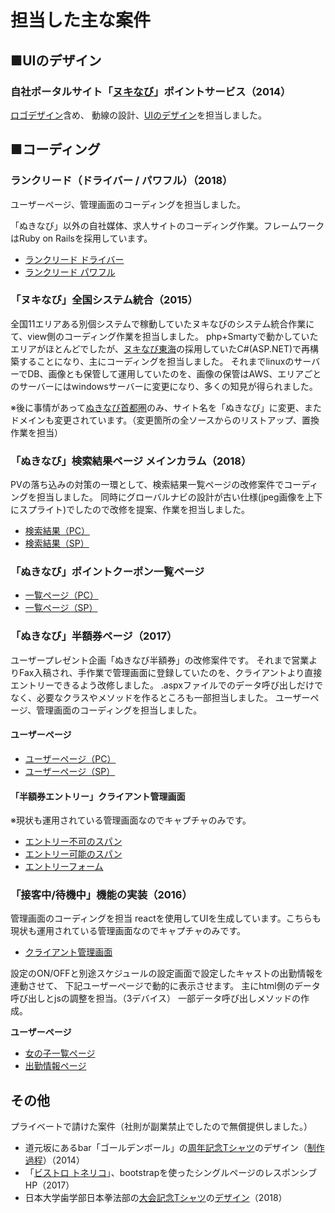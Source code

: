 # 担当した主な案件

## ■UIのデザイン

### 自社ポータルサイト「[ヌキなび](https://www.thecuban5.org/)」ポイントサービス（2014）

[ロゴデザイン](http://develop.media-craft.jp/matsumoto/point/index.php)含め、
動線の設計、[UIのデザイン](http://develop.media-craft.jp/matsumoto/point-shop2/07_2.php)を担当しました。


## ■コーディング

### ランクリード（ドライバー / パワフル）（2018）
ユーザーページ、管理画面のコーディングを担当しました。

「ぬきなび」以外の自社媒体、求人サイトのコーディング作業。フレームワークはRuby on Railsを採用しています。
* [ランクリード ドライバー](https://dr.ranqlead.com/)
* [ランクリード パワフル](https://pw.ranqlead.com/)


### 「ヌキなび」全国システム統合（2015）
全国11エリアある別個システムで稼動していたヌキなびのシステム統合作業にて、view側のコーディング作業を担当しました。
php+Smartyで動かしていたエリアがほとんどでしたが、[ヌキなび東海](https://www.nukinavi-toukai.com/)の採用していたC#(ASP.NET)で再構築することになり、主にコーディングを担当しました。
それまでlinuxのサーバーでDB、画像とも保管して運用していたのを、画像の保管はAWS、エリアごとのサーバーにはwindowsサーバーに変更になり、多くの知見が得られました。

※後に事情があって[ぬきなび首都圏](https://www.thecuban5.org/)のみ、サイト名を「ぬきなび」に変更、またドメインも変更されています。（変更箇所の全ソースからのリストアップ、置換作業を担当）


### 「ぬきなび」検索結果ページ メインカラム（2018）
PVの落ち込みの対策の一環として、検索結果一覧ページの改修案件でコーディングを担当しました。
同時にグローバルナビの設計が古い仕様(jpeg画像を上下にスプライト)でしたので改修を提案、作業を担当しました。

* [検索結果（PC）](https://www.thecuban5.org/tokyo/m1/a1/)
* [検索結果（SP）](https://www.thecuban5.org/sp/search_type_all_result.aspx?as=1&m=all)


### 「ぬきなび」ポイントクーポン一覧ページ

* [一覧ページ（PC）](https://www.thecuban5.org/top/coupon_list.aspx)
* [一覧ページ（SP）](https://www.thecuban5.org/sp/coupon_list.aspx)


### 「ぬきなび」半額券ページ（2017）
ユーザープレゼント企画「ぬきなび半額券」の改修案件です。
それまで営業よりFax入稿され、手作業で管理画面に登録していたのを、クライアントより直接エントリーできるよう改修しました。
.aspxファイルでのデータ呼び出しだけでなく、必要なクラスやメソッドを作るところも一部担当しました。
ユーザーページ、管理画面のコーディングを担当しました。

#### ユーザーページ
* [ユーザーページ（PC）](https://www.thecuban5.org/top/half_ticket.aspx)
* [ユーザーページ（SP）](https://www.thecuban5.org/sp/half_ticket.aspx)

#### 「半額券エントリー」クライアント管理画面

※現状も運用されている管理画面なのでキャプチャのみです。
* [エントリー不可のスパン](https://gyazo.com/8e0285732e0793412328b1e1d66e510b)
* [エントリー可能のスパン](https://gyazo.com/414deebd5dc2cd55409cac27bcf82f32)
* [エントリーフォーム](https://gyazo.com/6bad407c02b57fb3f27232eac48abc0d)

### 「接客中/待機中」機能の実装（2016）
管理画面のコーディングを担当
reactを使用してUIを生成しています。こちらも現状も運用されている管理画面なのでキャプチャのみです。

* [クライアント管理画面](https://gyazo.com/9172a996a787d596c46275b438b8f317/)

設定のON/OFFと別途スケジュールの設定画面で設定したキャストの出勤情報を連動させて、
下記ユーザーページで動的に表示させます。
主にhtml側のデータ呼び出しとjsの調整を担当。（3デバイス）
一部データ呼び出しメソッドの作成。

**ユーザーページ**
* [女の子一覧ページ](https://www.thecuban5.org/tokyo/m1/a1/gg34/4060/gal/)
* [出勤情報ページ](https://www.thecuban5.org/tokyo/m1/a1/gg34/4060/work.aspx)


## その他
プライベートで請けた案件（社則が副業禁止でしたので無償提供しました。）
* 道元坂にあるbar「ゴールデンボール」の[周年記念Tシャツ](https://user-images.githubusercontent.com/42287090/44342529-4a30eb80-a4c6-11e8-8051-1d2a18e79176.jpg)のデザイン（[制作過程](https://user-images.githubusercontent.com/42287090/44342528-4a30eb80-a4c6-11e8-94af-420bd2921b15.jpg)）（2014）
* 「[ビストロ トネリコ](http://tonerico.tokyo/)」、bootstrapを使ったシングルページのレスポンシブHP（2017）
* 日本大学歯学部日本拳法部の[大会記念Tシャツ](https://user-images.githubusercontent.com/42287090/44342532-4a30eb80-a4c6-11e8-8076-9232a79c17ba.jpg)の[デザイン](https://user-images.githubusercontent.com/42287090/44342533-4ac98200-a4c6-11e8-9656-5f3e42f3340e.png)（2018）


